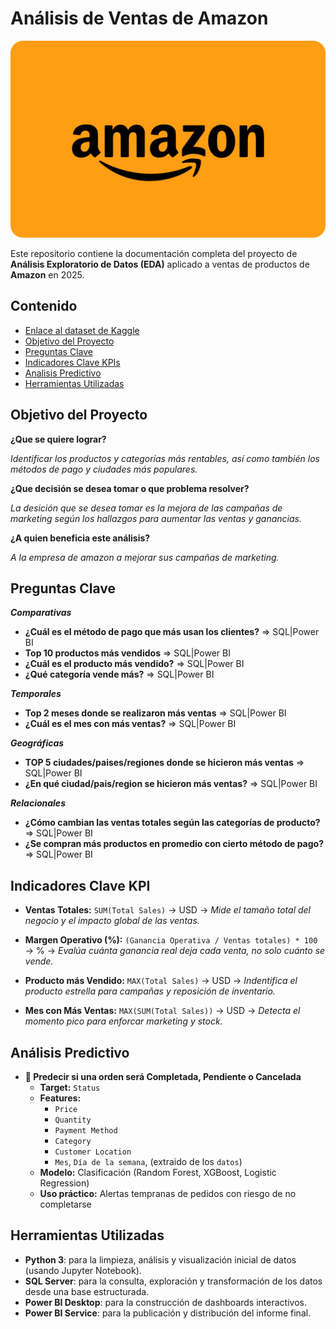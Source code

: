 # Análisis de Ventas de Amazon

<img src="./src/image/amazon-inverted_82087.png">

Este repositorio contiene la documentación completa del proyecto de **Análisis Exploratorio de Datos (EDA)** aplicado a ventas de productos de **Amazon** en 2025.

## Contenido

- [Enlace al dataset de Kaggle](https://www.kaggle.com/datasets/zahidmughal2343/amazon-sales-2025)
- [Objetivo del Proyecto](#objetivo-del-proyecto)
- [Preguntas Clave](#preguntas-clave)
- [Indicadores Clave KPIs](#indicadores-clave-kpis)
- [Analisis Predictivo](#análisis-predictivo)
- [Herramientas Utilizadas](#herramientas-utilizadas)

## Objetivo del Proyecto

**¿Que se quiere lograr?**

*Identificar los productos y categorías más rentables, así como también los métodos de pago y ciudades más populares.*

**¿Que decisión se desea tomar o que problema resolver?**

*La desición que se desea tomar es la mejora de las campañas de marketing según los hallazgos para aumentar las ventas y ganancias.*

**¿A quien beneficia este análisis?**

*A la empresa de amazon a mejorar sus campañas de marketing.*


## Preguntas Clave

***Comparativas***

* **¿Cuál es el método de pago que más usan los clientes?** ⇒ SQL|Power BI
* **Top 10 productos más vendidos**  ⇒ SQL|Power BI
* **¿Cuál es el producto más vendido?** ⇒ SQL|Power BI
* **¿Qué categoría vende más?** ⇒ SQL|Power BI

***Temporales***

* **Top 2 meses donde se realizaron más ventas** ⇒ SQL|Power BI
* **¿Cuál es el mes con más ventas?** ⇒ SQL|Power BI

***Geográficas***

* **TOP 5 ciudades/paises/regiones donde se hicieron más ventas** ⇒ SQL|Power BI
* **¿En qué ciudad/pais/region se hicieron más ventas?** ⇒ SQL|Power BI

***Relacionales***

* **¿Cómo cambian las ventas totales según las categorías de producto?** ⇒ SQL|Power BI
* **¿Se compran más productos en promedio con cierto método de pago?** ⇒ SQL|Power BI


## Indicadores Clave KPI

* **Ventas Totales:** `SUM(Total Sales)` → USD → *Mide el tamaño total del negocio y el impacto global de las ventas.*

* **Margen Operativo (%):** `(Ganancia Operativa / Ventas totales) * 100` → % → *Evalúa cuánta ganancia real deja cada venta, no solo cuánto se vende.*

* **Producto más Vendido:** `MAX(Total Sales)` → USD → *Indentifica el producto estrella para campañas y reposición de inventario.*

* **Mes con Más Ventas:** `MAX(SUM(Total Sales))` → USD → *Detecta el momento pico para enforcar marketing y stock.*

## Análisis Predictivo

* **📌 Predecir si una orden será Completada, Pendiente o Cancelada**
    * **Target:** `Status`
    * **Features:**
        * `Price`
        * `Quantity`
        * `Payment Method`
        * `Category`
        * `Customer Location`
        * `Mes`, `Día de la semana`, (extraido de los `datos`)
    * **Modelo:** Clasificación (Random Forest, XGBoost, Logistic Regression)
    * **Uso práctico:** Alertas tempranas de pedidos con riesgo de no completarse


## Herramientas Utilizadas

* **Python 3**: para la limpieza, análisis y visualización inicial de datos (usando Jupyter Notebook).
* **SQL Server**: para la consulta, exploración y transformación de los datos desde una base estructurada.
* **Power BI Desktop**: para la construcción de dashboards interactivos.
* **Power BI Service**: para la publicación y distribución del informe final.